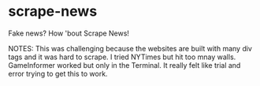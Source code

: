 # scrape-news
Fake news?  How 'bout Scrape News!

NOTES:  This was challenging because the websites are built with many div tags and it was hard to scrape.  I tried NYTimes but hit too mnay walls.  GameInformer worked but only in the Terminal.  It really felt like trial and error trying to get this to work.
